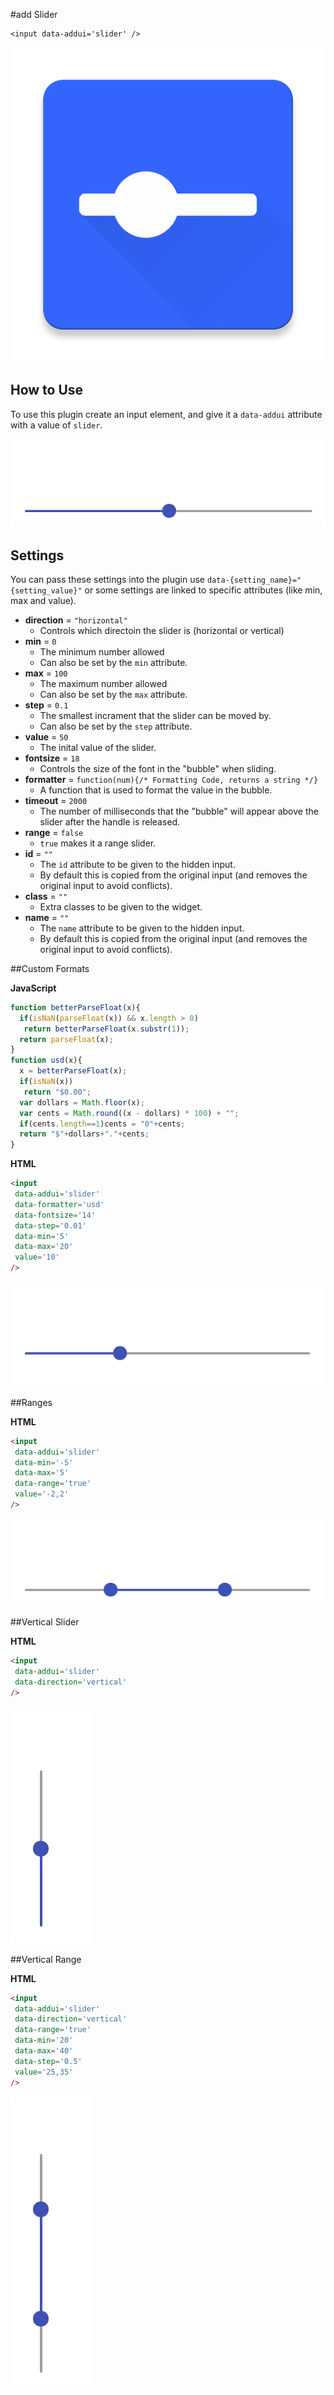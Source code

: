 #add Slider

```
<input data-addui='slider' />
```

![](res/icon.png)

## How to Use
To use this plugin create an input element, and give it a `data-addui` attribute with a value of `slider`.

![](res/regular.gif)

## Settings
You can pass these settings into the plugin use `data-{setting_name}="{setting_value}"` or some settings are linked to specific attributes (like min, max and value).

 - **direction** = `"horizontal"`
   - Controls which directoin the slider is (horizontal or vertical)
 - **min** = `0`
   - The minimum number allowed
   - Can also be set by the `min` attribute.
 - **max** = `100`
   - The maximum number allowed
   - Can also be set by the `max` attribute.
 - **step** = `0.1`
   - The smallest incrament that the slider can be moved by.
   - Can also be set by the `step` attribute.
 - **value** = `50`
   - The inital value of the slider.
 - **fontsize** = `18`
   - Controls the size of the font in the "bubble" when sliding.
 - **formatter** = `function(num){/* Formatting Code, returns a string */}`
   - A function that is used to format the value in the bubble.
 - **timeout** = `2000`
   - The number of milliseconds that the "bubble" will appear above the slider after the handle is released.
 - **range** = `false`
   - `true` makes it a range slider.
 - **id** = `""`
   - The `id` attribute to be given to the hidden input.
   - By default this is copied from the original input (and removes the original input to avoid conflicts).
 - **class** = `""`
   - Extra classes to be given to the widget.
 - **name** = `""`
   - The `name` attribute to be given to the hidden input.
   - By default this is copied from the original input (and removes the original input to avoid conflicts).

##Custom Formats

**JavaScript**
```JavaScript
function betterParseFloat(x){
  if(isNaN(parseFloat(x)) && x.length > 0)
   return betterParseFloat(x.substr(1));
  return parseFloat(x);
}
function usd(x){
  x = betterParseFloat(x);
  if(isNaN(x))
   return "$0.00";
  var dollars = Math.floor(x);
  var cents = Math.round((x - dollars) * 100) + "";
  if(cents.length==1)cents = "0"+cents;
  return "$"+dollars+"."+cents;
}
```

**HTML**
```HTML
<input
 data-addui='slider'
 data-formatter='usd'
 data-fontsize='14'
 data-step='0.01'
 data-min='5'
 data-max='20'
 value='10'
/>
```

![](res/usd.gif)

##Ranges

**HTML**
```HTML
<input
 data-addui='slider'
 data-min='-5'
 data-max='5'
 data-range='true'
 value='-2,2'
/>
```
![](res/range.gif)

##Vertical Slider

**HTML**
```HTML
<input
 data-addui='slider'
 data-direction='vertical'
/>
```

![](res/vertical.gif)

##Vertical Range

**HTML**
```HTML
<input
 data-addui='slider'
 data-direction='vertical'
 data-range='true'
 data-min='20'
 data-max='40'
 data-step='0.5'
 value='25,35'
/>
```

![](res/vertical-range.gif)

